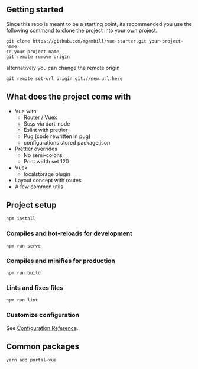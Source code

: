 ## Getting started

Since this repo is meant to be a starting point, its recommended you use the following command to clone the project into your own project.

```
git clone https://github.com/mgambill/vue-starter.git your-project-name
cd your-project-name
git remote remove origin
```
alternatively you can change the remote origin
```
git remote set-url origin git://new.url.here
```

## What does the project come with
- Vue with 
  - Router / Vuex
  - Scss via dart-node
  - Eslint with prettier
  - Pug (code rewritten in pug)
  - configurations stored package.json
- Prettier overrides
  - No semi-colons 
  - Print width set 120
- Vuex 
  - localstorage plugin
- Layout concept with routes
- A few common utils

## Project setup
```
npm install
```

### Compiles and hot-reloads for development
```
npm run serve
```

### Compiles and minifies for production
```
npm run build
```

### Lints and fixes files
```
npm run lint
```

### Customize configuration
See [Configuration Reference](https://cli.vuejs.org/config/).

## Common packages
```
yarn add portal-vue
```
